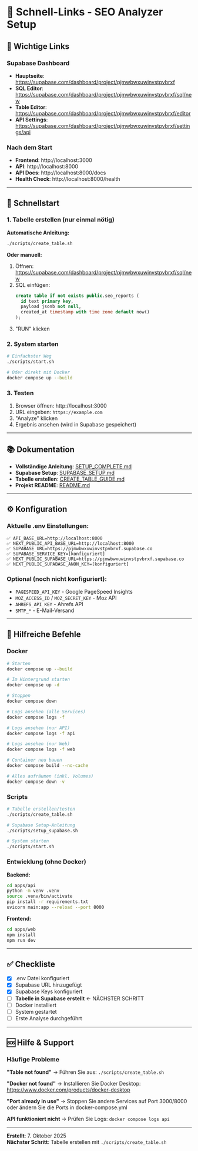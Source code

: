 # 🎯 Schnell-Links - SEO Analyzer Setup

## 📌 Wichtige Links

### Supabase Dashboard
- **Hauptseite**: https://supabase.com/dashboard/project/pjmwbwxuwinvstpvbrxf
- **SQL Editor**: https://supabase.com/dashboard/project/pjmwbwxuwinvstpvbrxf/sql/new
- **Table Editor**: https://supabase.com/dashboard/project/pjmwbwxuwinvstpvbrxf/editor
- **API Settings**: https://supabase.com/dashboard/project/pjmwbwxuwinvstpvbrxf/settings/api

### Nach dem Start
- **Frontend**: http://localhost:3000
- **API**: http://localhost:8000
- **API Docs**: http://localhost:8000/docs
- **Health Check**: http://localhost:8000/health

---

## 🚀 Schnellstart

### 1. Tabelle erstellen (nur einmal nötig)

**Automatische Anleitung:**
```bash
./scripts/create_table.sh
```

**Oder manuell:**
1. Öffnen: https://supabase.com/dashboard/project/pjmwbwxuwinvstpvbrxf/sql/new
2. SQL einfügen:
   ```sql
   create table if not exists public.seo_reports (
     id text primary key,
     payload jsonb not null,
     created_at timestamp with time zone default now()
   );
   ```
3. "RUN" klicken

### 2. System starten

```bash
# Einfachster Weg
./scripts/start.sh

# Oder direkt mit Docker
docker compose up --build
```

### 3. Testen

1. Browser öffnen: http://localhost:3000
2. URL eingeben: `https://example.com`
3. "Analyze" klicken
4. Ergebnis ansehen (wird in Supabase gespeichert)

---

## 📚 Dokumentation

- **Vollständige Anleitung**: [SETUP_COMPLETE.md](SETUP_COMPLETE.md)
- **Supabase Setup**: [SUPABASE_SETUP.md](SUPABASE_SETUP.md)
- **Tabelle erstellen**: [CREATE_TABLE_GUIDE.md](CREATE_TABLE_GUIDE.md)
- **Projekt README**: [README.md](README.md)

---

## ⚙️ Konfiguration

### Aktuelle .env Einstellungen:

```env
✅ API_BASE_URL=http://localhost:8000
✅ NEXT_PUBLIC_API_BASE_URL=http://localhost:8000
✅ SUPABASE_URL=https://pjmwbwxuwinvstpvbrxf.supabase.co
✅ SUPABASE_SERVICE_KEY=[konfiguriert]
✅ NEXT_PUBLIC_SUPABASE_URL=https://pjmwbwxuwinvstpvbrxf.supabase.co
✅ NEXT_PUBLIC_SUPABASE_ANON_KEY=[konfiguriert]
```

### Optional (noch nicht konfiguriert):
- `PAGESPEED_API_KEY` - Google PageSpeed Insights
- `MOZ_ACCESS_ID` / `MOZ_SECRET_KEY` - Moz API
- `AHREFS_API_KEY` - Ahrefs API
- `SMTP_*` - E-Mail-Versand

---

## 🔧 Hilfreiche Befehle

### Docker
```bash
# Starten
docker compose up --build

# Im Hintergrund starten
docker compose up -d

# Stoppen
docker compose down

# Logs ansehen (alle Services)
docker compose logs -f

# Logs ansehen (nur API)
docker compose logs -f api

# Logs ansehen (nur Web)
docker compose logs -f web

# Container neu bauen
docker compose build --no-cache

# Alles aufräumen (inkl. Volumes)
docker compose down -v
```

### Scripts
```bash
# Tabelle erstellen/testen
./scripts/create_table.sh

# Supabase Setup-Anleitung
./scripts/setup_supabase.sh

# System starten
./scripts/start.sh
```

### Entwicklung (ohne Docker)

**Backend:**
```bash
cd apps/api
python -m venv .venv
source .venv/bin/activate
pip install -r requirements.txt
uvicorn main:app --reload --port 8000
```

**Frontend:**
```bash
cd apps/web
npm install
npm run dev
```

---

## ✅ Checkliste

- [x] .env Datei konfiguriert
- [x] Supabase URL hinzugefügt
- [x] Supabase Keys konfiguriert
- [ ] **Tabelle in Supabase erstellt** ← NÄCHSTER SCHRITT
- [ ] Docker installiert
- [ ] System gestartet
- [ ] Erste Analyse durchgeführt

---

## 🆘 Hilfe & Support

### Häufige Probleme

**"Table not found"**
→ Führen Sie aus: `./scripts/create_table.sh`

**"Docker not found"**
→ Installieren Sie Docker Desktop: https://www.docker.com/products/docker-desktop

**"Port already in use"**
→ Stoppen Sie andere Services auf Port 3000/8000 oder ändern Sie die Ports in docker-compose.yml

**API funktioniert nicht**
→ Prüfen Sie Logs: `docker compose logs api`

---

**Erstellt**: 7. Oktober 2025  
**Nächster Schritt**: Tabelle erstellen mit `./scripts/create_table.sh`
